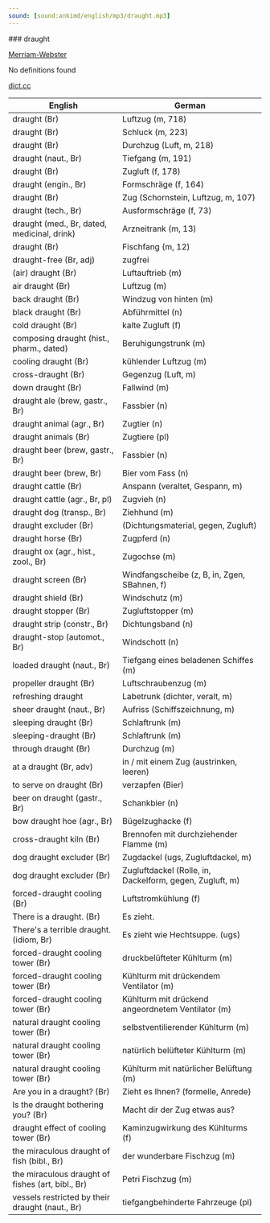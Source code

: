 ```yaml
---
sound: [sound:ankimd/english/mp3/draught.mp3]
---
```


\### draught

[Merriam-Webster](https://www.merriam-webster.com/dictionary/draught)

No definitions found

[dict.cc](https://www.dict.cc/draught)

| English        | German       |
| -------------- | ------------ |
| draught (Br) | Luftzug (m, 718) |
| draught (Br) | Schluck (m, 223) |
| draught (Br) | Durchzug (Luft, m, 218) |
| draught (naut., Br) | Tiefgang (m, 191) |
| draught (Br) | Zugluft (f, 178) |
| draught (engin., Br) | Formschräge (f, 164) |
| draught (Br) | Zug (Schornstein, Luftzug, m, 107) |
| draught (tech., Br) | Ausformschräge (f, 73) |
| draught (med., Br, dated, medicinal, drink) | Arzneitrank (m, 13) |
| draught (Br) | Fischfang (m, 12) |
| draught-free (Br, adj) | zugfrei |
| (air) draught (Br) | Luftauftrieb (m) |
| air draught (Br) | Luftzug (m) |
| back draught (Br) | Windzug von hinten (m) |
| black draught (Br) | Abführmittel (n) |
| cold draught (Br) | kalte Zugluft (f) |
| composing draught (hist., pharm., dated) | Beruhigungstrunk (m) |
| cooling draught (Br) | kühlender Luftzug (m) |
| cross-draught (Br) | Gegenzug (Luft, m) |
| down draught (Br) | Fallwind (m) |
| draught ale (brew, gastr., Br) | Fassbier (n) |
| draught animal (agr., Br) | Zugtier (n) |
| draught animals (Br) | Zugtiere (pl) |
| draught beer (brew, gastr., Br) | Fassbier (n) |
| draught beer (brew, Br) | Bier vom Fass (n) |
| draught cattle (Br) | Anspann (veraltet, Gespann, m) |
| draught cattle (agr., Br, pl) | Zugvieh (n) |
| draught dog (transp., Br) | Ziehhund (m) |
| draught excluder (Br) |  (Dichtungsmaterial, gegen, Zugluft) |
| draught horse (Br) | Zugpferd (n) |
| draught ox (agr., hist., zool., Br) | Zugochse (m) |
| draught screen (Br) | Windfangscheibe (z, B, in, Zgen, SBahnen, f) |
| draught shield (Br) | Windschutz (m) |
| draught stopper (Br) | Zugluftstopper (m) |
| draught strip (constr., Br) | Dichtungsband (n) |
| draught-stop (automot., Br) | Windschott (n) |
| loaded draught (naut., Br) | Tiefgang eines beladenen Schiffes (m) |
| propeller draught (Br) | Luftschraubenzug (m) |
| refreshing draught | Labetrunk (dichter, veralt, m) |
| sheer draught (naut., Br) | Aufriss (Schiffszeichnung, m) |
| sleeping draught (Br) | Schlaftrunk (m) |
| sleeping-draught (Br) | Schlaftrunk (m) |
| through draught (Br) | Durchzug (m) |
| at a draught (Br, adv) | in / mit einem Zug (austrinken, leeren) |
| to serve on draught (Br) | verzapfen (Bier) |
| beer on draught (gastr., Br) | Schankbier (n) |
| bow draught hoe (agr., Br) | Bügelzughacke (f) |
| cross-draught kiln (Br) | Brennofen mit durchziehender Flamme (m) |
| dog draught excluder (Br) | Zugdackel (ugs, Zugluftdackel, m) |
| dog draught excluder (Br) | Zugluftdackel (Rolle, in, Dackelform, gegen, Zugluft, m) |
| forced-draught cooling (Br) | Luftstromkühlung (f) |
| There is a draught. (Br) | Es zieht. |
| There's a terrible draught. (idiom, Br) | Es zieht wie Hechtsuppe. (ugs) |
| forced-draught cooling tower (Br) | druckbelüfteter Kühlturm (m) |
| forced-draught cooling tower (Br) | Kühlturm mit drückendem Ventilator (m) |
| forced-draught cooling tower (Br) | Kühlturm mit drückend angeordnetem Ventilator (m) |
| natural draught cooling tower (Br) | selbstventilierender Kühlturm (m) |
| natural draught cooling tower (Br) | natürlich belüfteter Kühlturm (m) |
| natural draught cooling tower (Br) | Kühlturm mit natürlicher Belüftung (m) |
| Are you in a draught? (Br) | Zieht es Ihnen? (formelle, Anrede) |
| Is the draught bothering you? (Br) | Macht dir der Zug etwas aus? |
| draught effect of cooling tower (Br) | Kaminzugwirkung des Kühlturms (f) |
| the miraculous draught of fish (bibl., Br) | der wunderbare Fischzug (m) |
| the miraculous draught of fishes (art, bibl., Br) | Petri Fischzug (m) |
| vessels restricted by their draught (naut., Br) | tiefgangbehinderte Fahrzeuge (pl) |
